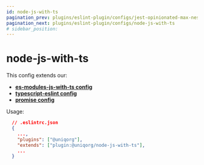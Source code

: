 ```yaml
---
id: node-js-with-ts
pagination_prev: plugins/eslint-plugin/configs/jest-opinionated-max-nested-describe
pagination_next: plugins/eslint-plugin/configs/node-js-with-ts
# sidebar_position: 
---
```


# node-js-with-ts

This config extends our:
 -  **[es-modules-js-with-ts config](plugins/eslint-plugin/configs/es-modules-js-with-ts)**
-  **[typescript-eslint config](plugins/eslint-plugin/configs/typescript-eslint)**
-  **[promise config](plugins/eslint-plugin/configs/promise)**


Usage:

```json
  // .eslintrc.json
  {
    ...,
    "plugins": ["@uniqorg"],
    "extends": ["plugin:@uniqorg/node-js-with-ts"],
    ...
  }
```
